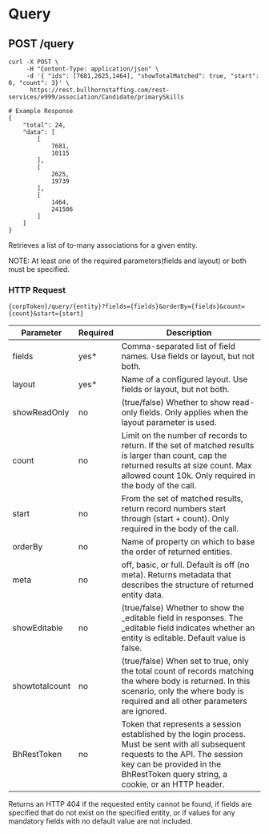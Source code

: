# Query

## <span class="tag">POST</span> /query
``` shell
curl -X POST \
     -H "Content-Type: application/json" \
     -d '{ "ids": [7681,2625,1464], "showTotalMatched": true, "start": 0, "count": 3}' \
      https://rest.bullhornstaffing.com/rest-services/e999/association/Candidate/primarySkills

# Example Response
{
    "total": 24,
    "data": [
        [
            7681,
            10115
        ],
        [
            2625,
            19739
        ],
        [
            1464,
            241506
        ]
    ]
}
```

Retrieves a list of to-many associations for a given entity.

<aside class="notice">NOTE: At least one of the required parameters(fields and layout) or both must be specified.</aside>

### HTTP Request

`{corpToken}/query/{entity}?fields={fields}&orderBy={fields}&count={count}&start={start}`

Parameter | Required | Description
------ | -------- | -----
fields | yes* | Comma-separated list of field names. Use fields or layout, but not both.
layout | yes* | Name of a configured layout. Use fields or layout, but not both.
showReadOnly | no | (true/false) Whether to show read-only fields. Only applies when the layout parameter is used.
count | no | Limit on the number of records to return. If the set of matched results is larger than count, cap the returned results at size count. Max allowed count 10k. Only required in the body of the call.
start | no | From the set of matched results, return record numbers start through (start + count). Only required in the body of the call.
orderBy | no | Name of property on which to base the order of returned entities.
meta | no | off, basic, or full. Default is off (no meta). Returns metadata that describes the structure of returned entity data.
showEditable | no | (true/false) Whether to show the _editable field in responses. The _editable field indicates whether an entity is editable. Default value is false.
showtotalcount| no | (true/false) When set to true, only the total count of records matching the where body is returned. In this scenario, only the where body is required and all other parameters are ignored.
BhRestToken | no | Token that represents a session established by the login process. Must be sent with all subsequent requests to the API. The session key can be provided in the BhRestToken query string, a cookie, or an HTTP header.

<aside class="warning">Returns an HTTP 404 if the requested entity cannot be found, if fields are specified that do not exist on the specified entity, or if values for any mandatory fields with no default value are not included.</aside>

